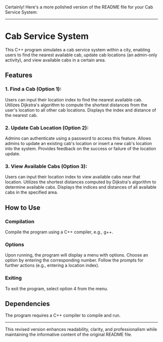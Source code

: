 Certainly! Here's a more polished version of the README file for your Cab Service System:

---

# Cab Service System

This C++ program simulates a cab service system within a city, enabling users to find the nearest available cab, update cab locations (an admin-only activity), and view available cabs in a certain area.

## Features

### 1. Find a Cab (Option 1):

Users can input their location index to find the nearest available cab. Utilizes Dijkstra's algorithm to compute the shortest distances from the user's location to all other cab locations. Displays the index and distance of the nearest cab.

### 2. Update Cab Location (Option 2):

Admins can authenticate using a password to access this feature. Allows admins to update an existing cab's location or insert a new cab's location into the system. Provides feedback on the success or failure of the location update.

### 3. View Available Cabs (Option 3):

Users can input their location index to view available cabs near that location. Utilizes the shortest distances computed by Dijkstra's algorithm to determine available cabs. Displays the indices and distances of all available cabs in the specified area.

## How to Use

### Compilation

Compile the program using a C++ compiler, e.g., g++.

### Options

Upon running, the program will display a menu with options. Choose an option by entering the corresponding number. Follow the prompts for further actions (e.g., entering a location index).

### Exiting

To exit the program, select option 4 from the menu.

## Dependencies

The program requires a C++ compiler to compile and run.

--- 

This revised version enhances readability, clarity, and professionalism while maintaining the informative content of the original README file.
